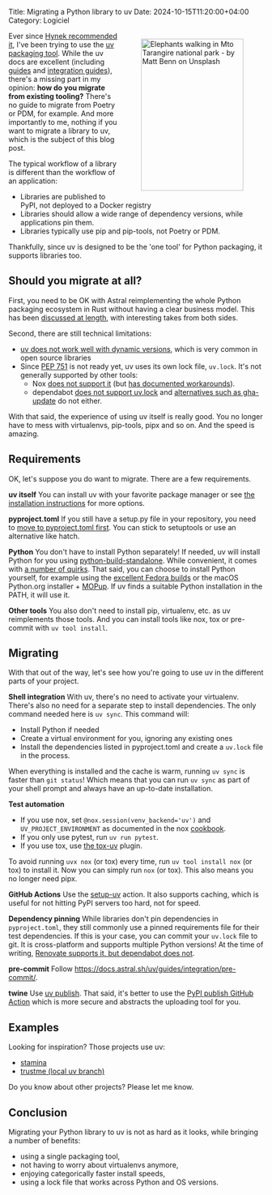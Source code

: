 Title: Migrating a Python library to uv
Date: 2024-10-15T11:20:00+04:00
Category: Logiciel

<figure style="float:right; width: 40%">
    <img alt="Elephants walking in Mto Tarangire national park - by Matt Benn on Unsplash" src="{static}/images/elephants.jpg" style="width: 100%; max-height: 300px; height: auto; padding: 0" />
</figure>

Ever since [Hynek recommended it](https://www.youtube.com/watch?v=8UuW8o4bHbw), I've been trying to use the [uv packaging tool](https://docs.astral.sh/uv/). While the uv docs are excellent (including [guides](https://docs.astral.sh/uv/guides/) and [integration guides](https://docs.astral.sh/uv/guides/integration/)), there's a missing part in my opinion: **how do you migrate from existing tooling?** There's no guide to migrate from Poetry or PDM, for example. And more importantly to me, nothing if you want to migrate a library to uv, which is the subject of this blog post.

The typical workflow of a library is different than the workflow of an application:

* Libraries are published to PyPI, not deployed to a Docker registry
* Libraries should allow a wide range of dependency versions, while applications pin them.
* Libraries typically use pip and pip-tools, not Poetry or PDM.

Thankfully, since uv is designed to be the 'one tool' for Python packaging, it supports libraries too. 

## Should you migrate at all?

First, you need to be OK with Astral reimplementing the whole Python packaging ecosystem in Rust without having a clear business model. This has been [discussed at length](https://mastodon.social/@glyph/113093806840686501), with interesting takes from both sides.

Second, there are still technical limitations:

* [uv does not work well with dynamic versions](https://github.com/astral-sh/uv/issues/7533), which is very common in open source libraries
* Since [PEP 751](https://peps.python.org/pep-0751/) is not ready yet, uv uses its own lock file, `uv.lock`. It's not generally supported by other tools:
    * Nox [does not support it](https://github.com/wntrblm/nox/issues/841) (but [has documented workarounds](https://nox.thea.codes/en/stable/cookbook.html#using-a-lockfile)).
    * dependabot [does not support uv.lock](https://github.com/dependabot/dependabot-core/issues/10478) and [alternatives such as gha-update](https://gha-update.readthedocs.io/en/latest/) do not either.

With that said, the experience of using uv itself is really good. You no longer have to mess with virtualenvs, pip-tools, pipx and so on. And the speed is amazing.

## Requirements

OK, let's suppose you do want to migrate. There are a few requirements.

**uv itself** You can install uv with your favorite package manager or see [the installation instructions](https://docs.astral.sh/uv/getting-started/installation/) for more options.

**pyproject.toml** If you still have a setup.py file in your repository, you need to [move to pyproject.toml first](https://packaging.python.org/en/latest/guides/writing-pyproject-toml/). You can stick to setuptools or use an alternative like hatch.

**Python** You don't have to install Python separately! If needed, uv will install Python for you using [python-build-standalone](https://gregoryszorc.com/docs/python-build-standalone/main/index.html). While convenient, it comes with [a number of quirks](https://gregoryszorc.com/docs/python-build-standalone/main/quirks.html). That said, you can choose to install Python yourself, for example using the [excellent Fedora builds](https://fedoralovespython.org/) or the macOS Python.org installer + [MOPup](https://github.com/glyph/MOPUp). If uv finds a suitable Python installation in the PATH, it will use it.

**Other tools** You also don't need to install pip, virtualenv, etc. as uv reimplements those tools. And you can install tools like nox, tox or pre-commit with `uv tool install`.

## Migrating

With that out of the way, let's see how you're going to use uv in the different parts of your project.

**Shell integration** With uv, there's no need to activate your virtualenv. There's also no need for a separate step to install dependencies. The only command needed here is `uv sync`. This command will:

* Install Python if needed
* Create a virtual environment for you, ignoring any existing ones
* Install the dependencies listed in pyproject.toml and create a `uv.lock` file in the process.

When everything is installed and the cache is warm, running `uv sync` is faster than `git status`! Which means that you can run `uv sync` as part of your shell prompt and always have an up-to-date installation.

**Test automation**

* If you use nox, set `@nox.session(venv_backend='uv')` and `UV_PROJECT_ENVIRONMENT` as documented in the nox [cookbook](https://nox.thea.codes/en/stable/cookbook.html#using-a-lockfile.).
* If you only use pytest, run `uv run pytest`.
* If you use tox, use [the tox-uv](https://github.com/tox-dev/tox-uv) plugin.

To avoid running `uvx nox` (or tox) every time, run `uv tool install nox` (or tox) to install it. Now you can simply run `nox` (or tox). This also means you no longer need pipx.

**GitHub Actions** Use the [setup-uv](https://github.com/astral-sh/setup-uv) action. It also supports caching, which is useful for not hitting PyPI servers too hard, not for speed.

**Dependency pinning** While libraries don't pin dependencies in `pyproject.toml`, they still commonly use a pinned requirements file for their test dependencies. If this is your case, you can commit your `uv.lock` file to git. It is cross-platform and supports multiple Python versions! At the time of writing, [Renovate supports it, but dependabot does not](https://docs.astral.sh/uv/guides/integration/dependency-bots/).

**pre-commit** Follow https://docs.astral.sh/uv/guides/integration/pre-commit/.

**twine** Use [uv publish](https://docs.astral.sh/uv/guides/publish/). That said, it's better to use the [PyPI publish GitHub Action](https://github.com/pypa/gh-action-pypi-publish) which is more secure and abstracts the uploading tool for you.

## Examples

Looking for inspiration? Those projects use uv:

 * [stamina](https://github.com/hynek/stamina/)
 * [trustme (local uv branch)](https://github.com/pquentin/trustme/compare/nox...pquentin:trustme:uv?expand=1)
 
Do you know about other projects? Please let me know.


## Conclusion

Migrating your Python library to uv is not as hard as it looks, while bringing a number of benefits:

 * using a single packaging tool,
 * not having to worry about virtualenvs anymore,
 * enjoying categorically faster install speeds,
 * using a lock file that works across Python and OS versions.
